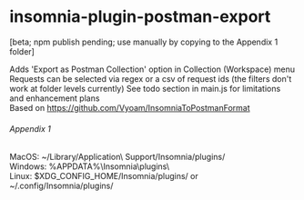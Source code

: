 # insomnia-plugin-postman-export

[beta; npm publish pending; use manually by copying to the Appendix 1 folder]  

Adds 'Export as Postman Collection' option in Collection (Workspace) menu  
Requests can be selected via regex or a csv of request ids (the filters don't work at folder levels currently)
See todo section in main.js for limitations and enhancement plans  
Based on https://github.com/Vyoam/InsomniaToPostmanFormat

###### Appendix 1
MacOS: ~/Library/Application\ Support/Insomnia/plugins/  
Windows: %APPDATA%\Insomnia\plugins\  
Linux: $XDG_CONFIG_HOME/Insomnia/plugins/ or ~/.config/Insomnia/plugins/  